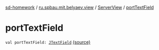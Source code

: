 [sd-homework](../../index.md) / [ru.spbau.mit.belyaev.view](../index.md) / [ServerView](index.md) / [portTextField](.)

# portTextField

`val portTextField: `[`JTextField`](http://docs.oracle.com/javase/6/docs/api/javax/swing/JTextField.html) [(source)](https://github.com/StasBel/sd-homework/blob/InstantMessenger/src/main/kotlin/ru/spbau/mit/belyaev/view/ServerView.kt#L9)